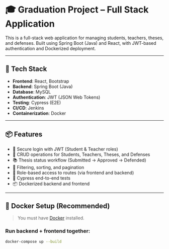 # 🎓 Graduation Project – Full Stack Application

This is a full-stack web application for managing students, teachers, theses, and defenses. Built using Spring Boot (Java) and React, with JWT-based authentication and Dockerized deployment.

---

## 🚀 Tech Stack

- **Frontend**: React, Bootstrap
- **Backend**: Spring Boot (Java)
- **Database**: MySQL
- **Authentication**: JWT (JSON Web Tokens)
- **Testing**: Cypress (E2E)
- **CI/CD**: Jenkins
- **Containerization**: Docker

---

## 📦 Features

- 🔐 Secure login with JWT (Student & Teacher roles)
- 📄 CRUD operations for Students, Teachers, Theses, and Defenses
- 📚 Thesis status workflow (Submitted → Approved → Defended)
- 🔎 Filtering, sorting, and pagination
- 🎯 Role-based access to routes (via frontend and backend)
- 🧪 Cypress end-to-end tests
- 📦 Dockerized backend and frontend

---

## 🐳 Docker Setup (Recommended)

> You must have [Docker](https://www.docker.com/) installed.

### Run backend + frontend together:

```bash
docker-compose up --build